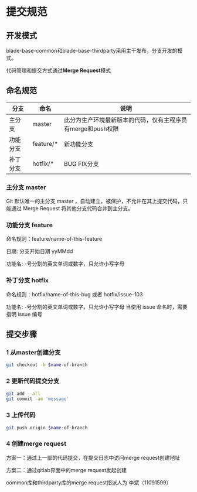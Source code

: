 # 提交规范

## 开发模式
blade-base-common和blade-base-thirdparty采用主干发布，分支开发的模式。

代码管理和提交方式通过**Merge Request**模式

## 命名规范
| 分支  | 命名  | 说明 |
|------------- |---------------| -------------|
| 主分支        | master | 此分为生产环境最新版本的代码，仅有主程序员有merge和push权限|
| 功能分支      | feature/*        | 新功能分支 |
| 补丁分支     |     hotfix/*       | BUG FIX分支  |

### 主分支 master
Git 默认唯一的主分支 master ，自动建立，被保护，不允许在其上提交代码，只能通过 Merge Request 将其他分支代码合并到主分支。

### 功能分支 feature
命名规则：feature/name-of-this-feature

日期: 分支开始日期 yyMMdd

功能名: -号分割的英文单词或数字，只允许小写字母

### 补丁分支 hotfix
命名规则：hotfix/name-of-this-bug 或者 hotfix/issue-103

功能名: -号分割的英文单词或数字，只允许小写字母
当使用 issue 命名时，需要指明 issue  编号


## 提交步骤

### 1 从master创建分支
```bash
git checkout -b $name-of-branch 
`````

### 2 更新代码提交分支
```bash
git add --all
git commit -am 'message'
`````

### 3 上传代码
```bash
git push origin $name-of-branch 
`````

### 4 创建merge request

方案一：通过上一部的代码提交，在提交日志中访问merge request创建地址

方案二：通过gitlab界面中的merge request发起创建

common库和thirdparty库的merge request指派人为 李斌（11091599）
